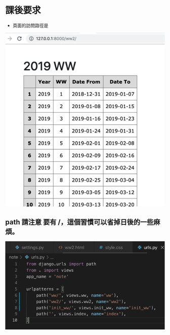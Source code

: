 # 課後要求

- 頁面的訪問路徑是 

![Step1](img/51v2.png)


## path 請注意 要有 /，這個習慣可以省掉日後的一些麻煩。
![Step1](img/52.png)

